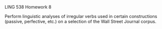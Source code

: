 LING 538 Homework 8

Perform linguistic analyses of irregular verbs used in certain constructions (passive, perfective, etc.) on a selection of the Wall Street Journal corpus.
